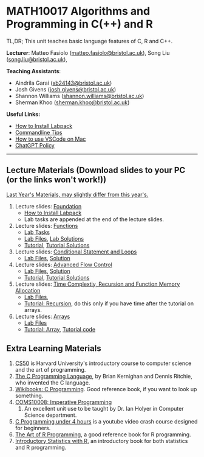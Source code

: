 # MATH10017 Algorithms and Programming in C(++) and R

TL,DR; This unit teaches basic language features of C, R and C++. 

**Lecturer**: Matteo Fasiolo (matteo.fasiolo@bristol.ac.uk), Song Liu (song.liu@bristol.ac.uk),

**Teaching Assistants**: 
   - Aindrila Garai (xb24143@bristol.ac.uk)
   - Josh Givens (josh.givens@bristol.ac.uk)
   - Shannon Williams (shannon.williams@bristol.ac.uk)
   - Sherman Khoo (sherman.khoo@bristol.ac.uk)

**Useful Links:**
   - [How to Install Labpack](labpack-howto/labpack-howto.md)
   - [Commandline Tips](commandline_tips/tips.md)
   - [How to use VSCode on Mac](VS-code-for-mac.md)
   - [ChatGPT Policy](misc/llm.md)
-----------
## Lecture Materials (Download slides to your PC (or the links won't work!))
[Last Year's Materials, may slightly differ from this year's.](https://github.com/anewgithubname/MATH10017-2023)
1. Lecture slides: [Foundation](lecs/lec0.pdf)
   - [How to Install Labpack](labpack-howto/labpack-howto.md)
   - Lab tasks are appended at the end of the lecture slides. 
2. Lecture slides: [Functions](lecs/lec1.pdf)
   - [Lab Tasks](labs/lab1_functions.pptx)
   - [Lab Files](labs/lab1.zip), [Lab Solutions](sols/lab1_sol.zip)
   - [Tutorial](tutorials/Tutorial%201.pptx), [Tutorial Solutions](sols/tutorial_week1_solution.c)
3. Lecture slides: [Conditional Statement and Loops](lecs/lec2.pdf)
   - [Lab Files](labs/lab2.zip), [Solution](sols/lab2_sol.zip)
4. Lecture slides: [Advanced Flow Control](lecs/lec3.pdf)
   - [Lab Files](labs/lab3.zip), [Solution](sols/lab3_sol.zip)
   - [Tutorial](tutorials/tutorial_controlflow.pdf), [Tutorial Solutions](sols/tutorial_controlflow_solutions/)
5. Lecture slides: [Time Complextiy, Recursion and Function Memory Allocation](lecs/lec4.pdf)
   - [Lab Files](labs/lab4.zip), 
   - [Tutorial: Recursion](tutorials/tutorial_recursion.pdf), do this only if you have time after the tutorial on arrays.
6. Lecture slides: [Arrays](lecs/lec5.pdf)
   - [Lab Files](labs/lab5.zip)
   - [Tutorial: Array](tutorials/tutorial_arrays.pdf), [Tutorial code](tutorials/tutorial_arrays.c)
   

## Extra Learning Materials

1. [CS50](https://www.youtube.com/c/cs50) is Harvard University's introductory course to computer science and the art of programming. 
2. [The C Programming Language](https://www.amazon.co.uk/C-Programming-Language-2nd/dp/0131103628), by Brian Kernighan and Dennis Ritchie, who invented the C language. 
3. [Wikibooks: C Programming](https://en.wikibooks.org/wiki/C_Programming). Good reference book, if you want to look up something. 
4. [COMS10008: Imperative Programming](http://people.cs.bris.ac.uk/~ian//COMS10008/)
   1. An excellent unit use to be taught by Dr. Ian Holyer in Computer Science department. 
5. [C Programming under 4 hours](https://www.youtube.com/watch?v=KJgsSFOSQv0&t=7521s) is a youtube video crash course designed for beginners. 
6. [The Art of R Programming](https://www.oreilly.com/library/view/the-art-of/9781593273842/), a good reference book for R programming. 
7. [Introductory Statistics with R](https://link.springer.com/book/10.1007/978-0-387-79054-1), an introductory book for both statistics and R programming. 
